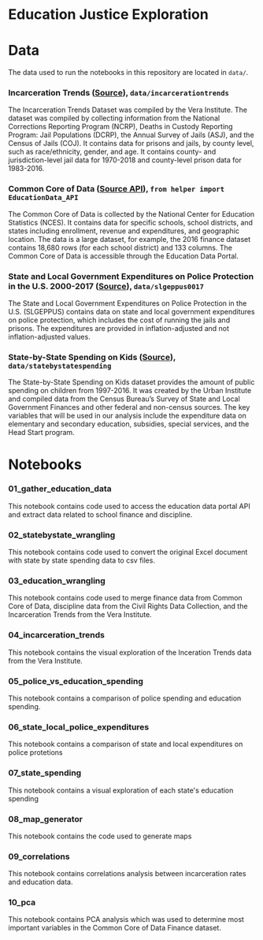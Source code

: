 # Education Justice Exploration

# Data
The data used to run the notebooks in this repository are located in `data/`.

### Incarceration Trends ([Source](https://github.com/vera-institute/incarceration-trends)), `data/incarcerationtrends`
The Incarceration Trends Dataset was compiled by the Vera Institute.  The dataset was compiled by collecting information from the National Corrections Reporting Program (NCRP), Deaths in Custody Reporting Program: Jail Populations (DCRP), the Annual Survey of Jails (ASJ), and the Census of Jails (COJ).  It contains data for prisons and jails, by county level, such as race/ethnicity, gender, and age.  It contains county- and jurisdiction-level jail data for 1970-2018 and county-level prison data for 1983-2016.

### Common Core of Data ([Source API](https://educationdata.urban.org/api/v1)), `from helper import EducationData_API`
The Common Core of Data is collected by the National Center for Education Statistics (NCES). It contains data for specific schools, school districts, and states including enrollment, revenue and expenditures, and geographic location. The data is a large dataset, for example, the 2016 finance dataset contains 18,680 rows (for each school district) and 133 columns. The Common Core of Data is accessible through the Education Data Portal.

### State and Local Government Expenditures on Police Protection in the U.S. 2000-2017 ([Source](https://www.bjs.gov/index.cfm?ty=pbdetail&iid=6927)), `data/slgeppus0017`
The State and Local Government Expenditures on Police Protection in the U.S. (SLGEPPUS) contains data on state and local government expenditures on police protection, which includes the cost of running the jails and prisons. The expenditures are provided in inflation-adjusted and not inflation-adjusted values.

### State-by-State Spending on Kids ([Source](https://datacatalog.urban.org/dataset/state-state-spending-kids-dataset)), `data/statebystatespending`
The State-by-State Spending on Kids dataset provides the amount of public spending on children from 1997-2016.  It was created by the Urban Institute and compiled data from the Census Bureau’s Survey of State and Local Government Finances and other federal and non-census sources.  The key variables that will be used in our analysis include the expenditure data on elementary and secondary education, subsidies, special services, and the Head Start program.

# Notebooks

### 01_gather_education_data
This notebook contains code used to access the education data portal API and extract data related to school finance and discipline.

### 02_statebystate_wrangling
This notebook contains code used to convert the original Excel document with state by state spending data to csv files.

### 03_education_wrangling
This notebook contains code used to merge finance data from Common Core of Data, discipline data from the Civil Rights Data Collection, and the Incarceration Trends from the Vera Institute.

### 04_incarceration_trends
This notebook contains the visual exploration of the Inceration Trends data from the Vera Institute.

### 05_police_vs_education_spending
This notebook contains a comparison of police spending and education spending.

### 06_state_local_police_expenditures
This notebook contains a comparison of state and local expenditures on police protetions

### 07_state_spending
This notebook contains a visual exploration of each state's education spending

### 08_map_generator
This notebook contains the code used to generate maps

### 09_correlations
This notebook contains correlations analysis between incarceration rates and education data.

### 10_pca
This notebook contains PCA analysis which was used to determine most important variables in the Common Core of Data Finance dataset.